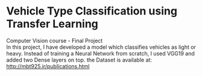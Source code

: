 # Vehicle Type Classification using Transfer Learning
Computer Vision course - Final Project \
In this project, I have developed a model which classifies vehicles as light or heavy. Instead of training a Neural Network from scratch, I used VGG19 and added two Dense layers on top. the Dataset is available at: http://mbt925.ir/publications.html
